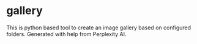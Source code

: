 # gallery
This is python based tool to create an image gallery based on configured folders. Generated with help from Perplexity AI.
